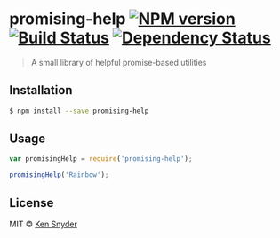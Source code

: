 # promising-help [![NPM version][npm-image]][npm-url] [![Build Status][travis-image]][travis-url] [![Dependency Status][daviddm-image]][daviddm-url]
> A small library of helpful promise-based utilities

## Installation

```sh
$ npm install --save promising-help
```

## Usage

```js
var promisingHelp = require('promising-help');

promisingHelp('Rainbow');
```
## License

MIT © [Ken Snyder]()


[npm-image]: https://badge.fury.io/js/promising-help.svg
[npm-url]: https://npmjs.org/package/promising-help
[travis-image]: https://travis-ci.org/ksnyde/promising-help.svg?branch=master
[travis-url]: https://travis-ci.org/ksnyde/promising-help
[daviddm-image]: https://david-dm.org/ksnyde/promising-help.svg?theme=shields.io
[daviddm-url]: https://david-dm.org/ksnyde/promising-help
